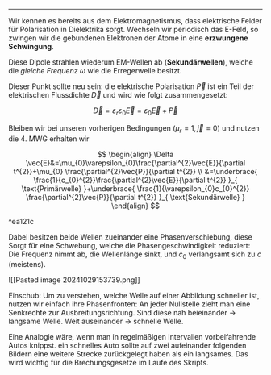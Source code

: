 ***

Wir kennen es bereits aus dem Elektromagnetismus, dass elektrische Felder für Polarisation in Dielektrika sorgt. Wechseln wir periodisch das E-Feld, so zwingen wir die gebundenen Elektronen der Atome in eine **erzwungene Schwingung**.

Diese Dipole strahlen wiederum EM-Wellen ab (**Sekundärwellen**), welche die *gleiche Frequenz* $\omega$ wie die Erregerwelle besitzt.

Dieser Punkt sollte neu sein: die elektrische Polarisation $\vec{P}$ ist ein Teil der elektrischen Flussdichte $\vec{D}$ und wird wie folgt zusammengesetzt:

$$
\vec{D}=\varepsilon_{r}\varepsilon_{0}\vec{E}=\varepsilon_{0}\vec{E}+\vec{P}
$$

Bleiben wir bei unseren vorherigen Bedingungen ($\mu_{r}=1,\vec{j}=0$) und nutzen die 4. MWG erhalten wir

$$
\begin{align}
\Delta \vec{E}&=\mu_{0}\varepsilon_{0}\frac{\partial^{2}\vec{E}}{\partial t^{2}}+\mu_{0} \frac{\partial^{2}\vec{P}}{\partial t^{2}}   \\
&=\underbrace{ \frac{1}{c_{0}^{2}}\frac{\partial^{2}\vec{E}}{\partial t^{2}} }_{ \text{Primärwelle} }+\underbrace{ \frac{1}{\varepsilon_{0}c_{0}^{2}} \frac{\partial^{2}\vec{P}}{\partial t^{2}}  }_{ \text{Sekundärwelle} }
\end{align}
$$

^ea121c

Dabei besitzen beide Wellen zueinander eine Phasenverschiebung, diese Sorgt für eine Schwebung, welche die Phasengeschwindigkeit reduziert: Die Frequenz nimmt ab, die Wellenlänge sinkt, und $c_{0}$ verlangsamt sich zu $c$ (meistens).

![[Pasted image 20241029153739.png]]

Einschub:
Um zu verstehen, welche Welle auf einer Abbildung schneller ist, nutzen wir einfach ihre Phasenfronten: An jeder Nullstelle zieht man eine Senkrechte zur Ausbreitungsrichtung. Sind diese nah beieinander $\to$ langsame Welle. Weit auseinander $\to$ schnelle Welle. 

Eine Analogie wäre, wenn man in regelmäßigen Intervallen vorbeifahrende Autos knippst.  ein schnelles Auto sollte auf zwei aufeinander folgenden Bildern eine weitere Strecke zurückgelegt haben als ein langsames. Das wird wichtig für die Brechungsgesetze im Laufe des Skripts.